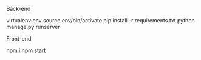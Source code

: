 Back-end 

virtualenv env
source env/bin/activate
pip install -r requirements.txt
python manage.py runserver

Front-end

npm i
npm start